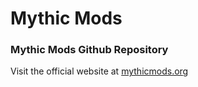 # Mythic Mods
### __Mythic Mods Github Repository__

Visit the official website at [mythicmods.org]


[mythicmods.org]: mythicmods.org
